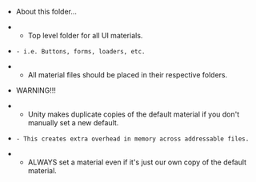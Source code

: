 * About this folder...
*   - Top level folder for all UI materials.
*     - i.e. Buttons, forms, loaders, etc.
*   - All material files should be placed in their respective folders.

* WARNING!!!
*   - Unity makes duplicate copies of the default material if you don't manually set a new default.
*     - This creates extra overhead in memory across addressable files.
*   - ALWAYS set a material even if it's just our own copy of the default material.